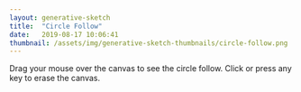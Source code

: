 ```yaml
---
layout: generative-sketch
title:  "Circle Follow"
date:   2019-08-17 10:06:41
thumbnail: /assets/img/generative-sketch-thumbnails/circle-follow.png
---
```


<script>

let sketch = function(p) {

    /*********************/
    /*** INIT VARIABLE ***/
    /*********************/

    const w = 500,
          h = 500;

    let cx, cy;

    let t = 0,
        dt = 0.01;

    /*********************/
    /*** DEFINE SKETCH ***/
    /*********************/

    p.setup = function() {
        p.createCanvas(w, h);
        p.frameRate(15);
        p.background("#000");
        
        cx = w / 2;
        cy = h / 2;
        
        p.stroke(119, 189, 238, 150);
        p.strokeWeight(2);
        p.noFill();
    };

    p.draw = function() {
        if (p.mouseX > 0 & p.mouseY > 0 & p.mouseX < w & p.mouseY < h) {
            let r = (100 * p.sin(t)) + 50;
            p.circle(cx, cy, r);
            cx += (p.mouseX - cx) / 5;
            cy += (p.mouseY - cy) / 5;
            t += dt;
        }
    };

    p.keyPressed = function() {
        p.clear();
        p.background("#000");
    }

    p.mouseClicked = function() {
        p.clear();
        p.background("#000");
    }

}

new p5(sketch, 'p5-container');

</script>

Drag your mouse over the canvas to see the circle follow. Click or press any key to erase the canvas.